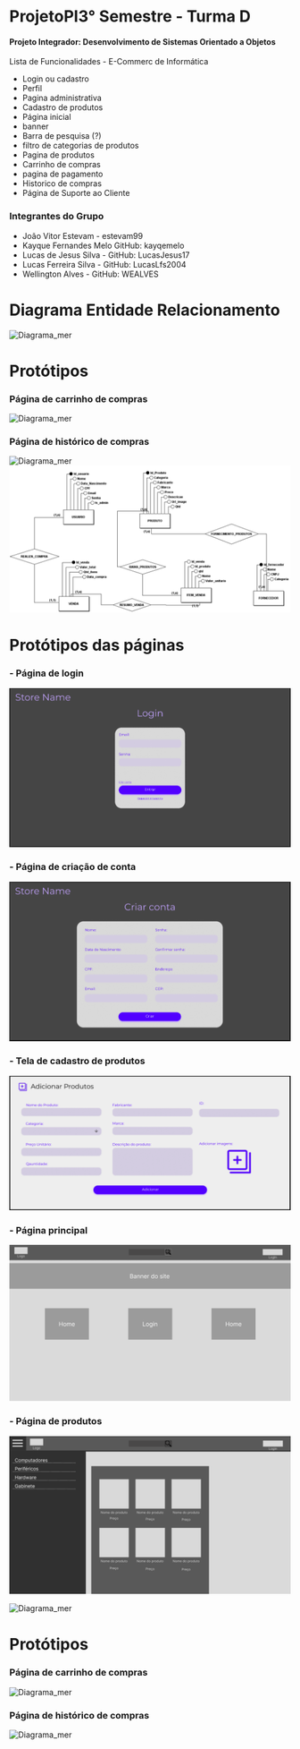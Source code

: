 # ProjetoPI3° Semestre - Turma D
#### Projeto Integrador: Desenvolvimento de Sistemas Orientado a Objetos
Lista de Funcionalidades - E-Commerc de Informática
- Login ou cadastro
- Perfil
- Pagina administrativa
- Cadastro de produtos
- Página inicial
- banner
- Barra de pesquisa (?)
- filtro de categorias de produtos
- Pagina de produtos
- Carrinho de compras
- pagina de pagamento
- Historico de compras
- Página de Suporte ao Cliente


### Integrantes do Grupo
- João Vitor Estevam - estevam99
- Kayque Fernandes Melo GitHub: kayqemelo
- Lucas de Jesus Silva - GitHub: LucasJesus17
- Lucas Ferreira Silva - GitHub: LucasLfs2004
- Wellington Alves - GitHub: WEALVES

# Diagrama Entidade Relacionamento

![Diagrama_mer](https://user-images.githubusercontent.com/99514168/222869068-493d71bb-a8dd-4e8c-b857-79cfae739f89.png)

# Protótipos

### Página de carrinho de compras
![Diagrama_mer](./Docs/Prot%C3%B3tipos/Carrinho%20de%20compras.PNG)

### Página de histórico de compras
![Diagrama_mer](./Docs/Prot%C3%B3tipos/Historico%20de%20compras.PNG)
![Diagrama_mer](./Docs/DiagramaMer/DiagramaMerIMG.png)


# Protótipos das páginas

### - Página de login
![Página de Login](./Docs/Prototipos/PageLogin.png)

### - Página de criação de conta
![Página de Criação de Login](./Docs/Prototipos/PageCreateAccount.png)

### - Tela de cadastro de produtos
![Página de Cadastro de Produtos](./Docs/Prototipos/CadastroProduto.png)

### - Página principal
![Página inicial](./Docs/Prototipos/TelaPrincipal.png)

### - Página de produtos
![Página de produtos](./Docs/Prototipos/TelaProdutos.png)

![Diagrama_mer](https://user-images.githubusercontent.com/99514168/222869068-493d71bb-a8dd-4e8c-b857-79cfae739f89.png)

# Protótipos

### Página de carrinho de compras
![Diagrama_mer](./Docs/Prot%C3%B3tipos/Carrinho%20de%20compras.PNG)

### Página de histórico de compras
![Diagrama_mer](./Docs/Prot%C3%B3tipos/Historico%20de%20compras.PNG)
